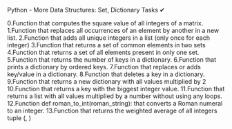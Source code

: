 
Python - More Data Structures: Set, Dictionary
Tasks ✔


0.Function that computes the square value of all integers of a matrix.
1.Function that replaces all occurrences of an element by another in a new list.
2.Function that adds all unique integers in a list (only once for each integer)
3.Function that returns a set of common elements in two sets
4.Function that returns a set of all elements present in only one set.
5.Function that returns the number of keys in a dictionary.
6.Function that prints a dictionary by ordered keys.
7.Function that replaces or adds key/value in a dictionary.
8.Function that deletes a key in a dictionary.
9.Function that returns a new dictionary with all values multiplied by 2
10.Function that returns a key with the biggest integer value.
11.Function that returns a list with all values multiplied by a number without using any loops.
12.Function def roman_to_int(roman_string): that converts a Roman numeral to an integer.
13.Function that returns the weighted average of all integers tuple (, )

